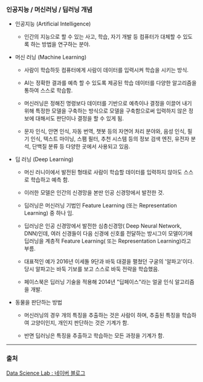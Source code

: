 ### 인공지능 / 머신러닝 / 딥러닝 개념

- 인공지능 (Artificial Intelligence)
  
  - 인간의 지능으로 할 수 있는 사고, 학습, 자기 개발 등 컴퓨터가 대체할 수 있도록 하는 방법을 연구하는 분야.

- 머신 러닝 (Machine Learning)
  
  - 사람이 학습하듯 컴퓨터에게 사람이 데이터를 입력시켜 학습을 시키는 방식.
  
  - AI는 정확한 결과를 예측 할 수 있도록 제공된 학습 데이터를 다양한 알고리즘을 통하여 스스로 학습함.
  
  - 머신러닝은 정해진 명령보다 데이터를 기반으로 예측이나 결정을 이끌어 내기 위해 특정한 모델을 구축하는 방식으로 모델을 구축함으로써 입력하지 않은 정보에 대해서도 판단이나 결정을 할 수 있게 됨.
  
  - 문자 인식, 안면 인식, 자동 번역, 챗봇 등의 자연어 처리 분야와, 음성 인식, 필기 인식, 텍스트 마이닝, 스팸 필터, 추천 시스템 등의 정보 검색 엔진, 유전자 분석, 단백질 분류 등 다양한 곳에서 사용되고 있음.

- 딥 러닝 (Deep Learning)
  
  - 머신 러니이에서 발전된 형태로 사람이 학습할 데이터를 입력하지 않아도 스스로 학습하고 예측 함.
  
  - 이러한 모델은 인간의 신경망을 본딴 인공 신경망에서 발전한 것.
  
  - 딥러닝은 머신러닝 기법인 Feature Learning (또는 Representation Learning) 중 하나 임.
  
  - 딥러닝은 인공 신경망에서 발전한 심층신경망( Deep Neural Network, DNN)인데, 여러 신경들이 다음 신경에 신호를 전달하는 방시그이 모델이기에 딥러닝을 계층적 Feature Learning( 또는 Representation Learning)라고 부름.
  
  - 대표적인 예가 2016년 이세돌 9단과 바둑 대결을 펼쳤던 구굴의 '알파고'이다. 당시 알파고는 바둑 기보를 보고 스스로 바둑 전략을 학습했음.
  
  - 페이스북은 딥러닝 기술을 적용해 2014년 "딥페이스"라는 얼굴 인식 알고리즘을 개발.

- 동물을 판단하는 방법
  
  - 머신러닝의 경우 개의 특징을 추출하는 것은 사람이 하며, 추출된 특징을 학습하여 고양이인지, 개인지 판단하는 것은 기계가 함.
  
  - 반면 딥러닝은 특징을 추출하고 학습하는 모든 과정을 기계가 함.

---

### 출처

[Data Science Lab : 네이버 블로그](https://blog.naver.com/jevida/221843366216)


